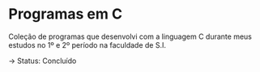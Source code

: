 # Programas em C
<p>Coleção de programas que desenvolvi com a linguagem C durante meus estudos no 1º e 2º período na faculdade de S.I.</p>
<p>→ Status: Concluído</p>

